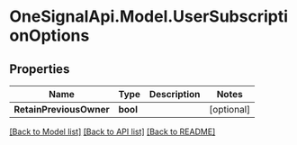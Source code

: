 # OneSignalApi.Model.UserSubscriptionOptions

## Properties

Name | Type | Description | Notes
------------ | ------------- | ------------- | -------------
**RetainPreviousOwner** | **bool** |  | [optional] 

[[Back to Model list]](../README.md#documentation-for-models) [[Back to API list]](../README.md#documentation-for-api-endpoints) [[Back to README]](../README.md)

